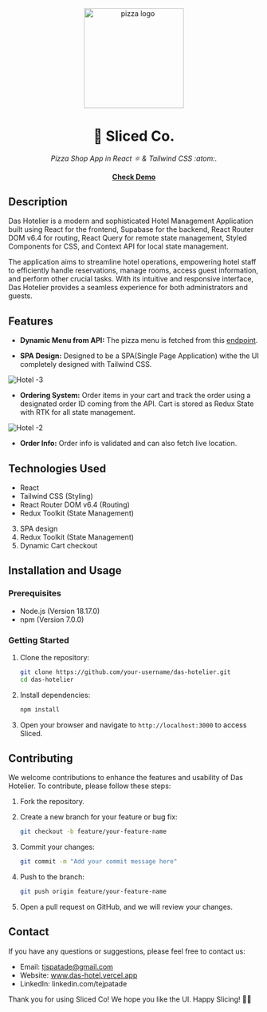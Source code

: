 <div align="center">
  <img src="src/pizza-logo.svg" alt="pizza logo" width="200">
  <h1>🍕 Sliced Co.</h1>
  <em>Pizza Shop App in React ⚛️ & Tailwind CSS :atom:.</em><br/>
  <h4><a href="https://sliced-tejas.netlify.app/" target="_blank">Check Demo</a></h4>
</div>

## Description

Das Hotelier is a modern and sophisticated Hotel Management Application built using React for the frontend, Supabase for the backend, React Router DOM v6.4 for routing, React Query for remote state management, Styled Components for CSS, and Context API for local state management.

The application aims to streamline hotel operations, empowering hotel staff to efficiently handle reservations, manage rooms, access guest information, and perform other crucial tasks. With its intuitive and responsive interface, Das Hotelier provides a seamless experience for both administrators and guests.

## Features

- **Dynamic Menu from API:** The pizza menu is fetched from this [endpoint](https://react-fast-pizza-api.onrender.com/api).

- **SPA Design:** Designed to be a SPA(Single Page Application) withe the UI completely designed with Tailwind CSS.

![Hotel -3](https://github.com/Tejaspatade/das-hotel/assets/70337689/24d91559-00a0-4607-8383-7f8ca2587d02)

- **Ordering System:** Order items in your cart and track the order using a designated order ID coming from the API. Cart is stored as Redux State with RTK for all state management.

![Hotel -2](https://github.com/Tejaspatade/das-hotel/assets/70337689/7d50aaca-135a-4b81-99c5-41185de43293)

- **Order Info:** Order info is validated and can also fetch live location.

## Technologies Used

- React
- Tailwind CSS (Styling)
- React Router DOM v6.4 (Routing)
- Redux Toolkit (State Management)

3. SPA design
4. Redux Toolkit (State Management)
5. Dynamic Cart checkout

## Installation and Usage

### Prerequisites

- Node.js (Version 18.17.0)
- npm (Version 7.0.0)

### Getting Started

1. Clone the repository:

   ```bash
   git clone https://github.com/your-username/das-hotelier.git
   cd das-hotelier
   ```

2. Install dependencies:

   ```bash
   npm install
   ```

3. Open your browser and navigate to `http://localhost:3000` to access Sliced.

## Contributing

We welcome contributions to enhance the features and usability of Das Hotelier. To contribute, please follow these steps:

1. Fork the repository.

2. Create a new branch for your feature or bug fix:

   ```bash
   git checkout -b feature/your-feature-name
   ```

3. Commit your changes:

   ```bash
   git commit -m "Add your commit message here"
   ```

4. Push to the branch:

   ```bash
   git push origin feature/your-feature-name
   ```

5. Open a pull request on GitHub, and we will review your changes.

## Contact

If you have any questions or suggestions, please feel free to contact us:

- Email: tjspatade@gmail.com
- Website: www.das-hotel.vercel.app
- LinkedIn: linkedin.com/tejpatade

Thank you for using Sliced Co! We hope you like the UI. Happy Slicing! 🍕😋
